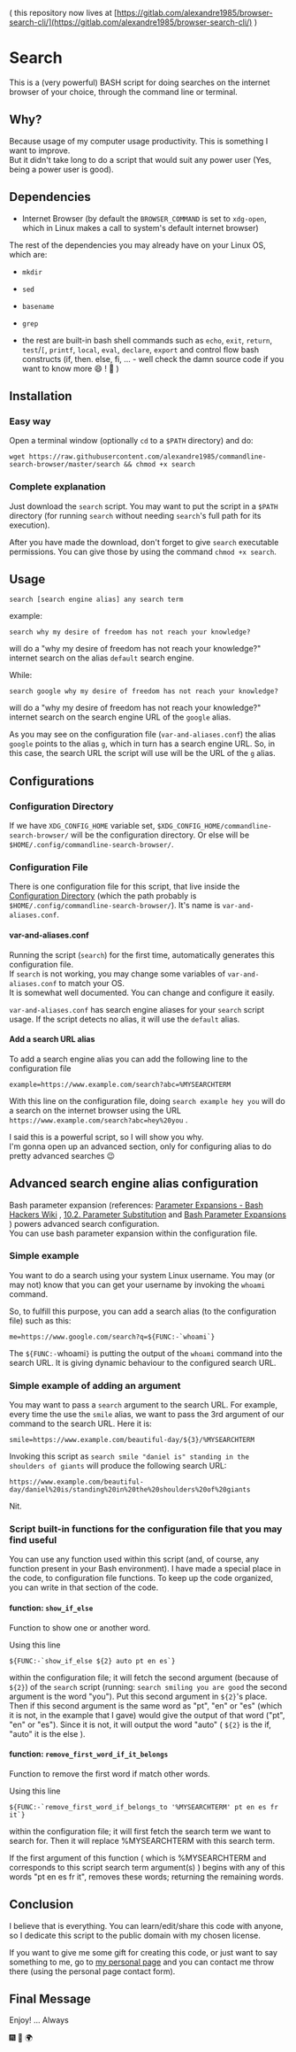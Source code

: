 ( this repository now lives at [https://gitlab.com/alexandre1985/browser-search-cli/](https://gitlab.com/alexandre1985/browser-search-cli/) )


# Search

This is a (very powerful) BASH script for doing searches on the internet browser of your choice, through the command line or terminal.

## Why?  

Because usage of my computer usage productivity. This is something I want to improve.  
But it didn't take long to do a script that would suit any power user (Yes, being a power user is good).

## Dependencies

* Internet Browser (by default the `BROWSER_COMMAND` is set to `xdg-open`, which in Linux makes a call to system's default internet browser)

The rest of the dependencies you may already have on your Linux OS, which are:

* `mkdir`
* `sed`
* `basename`
* `grep`

* the rest are built-in bash shell commands such as `echo`, `exit`, `return`, `test`/`[`, `printf`, `local`, `eval`, `declare`, `export` and control flow bash constructs (if, then. else, fi, ... - well check the damn source code if you want to know more :smile: ! :sunrise_over_mountains: )


## Installation

### Easy way

Open a terminal window (optionally `cd` to a `$PATH` directory) and do:

```
wget https://raw.githubusercontent.com/alexandre1985/commandline-search-browser/master/search && chmod +x search
```

### Complete explanation

Just download the `search` script. You may want to put the script in a `$PATH` directory (for running `search` without needing `search`'s full path for its execution).  
  
After you have made the download, don't forget to give `search` executable permissions. You can give those by using the command `chmod +x search`.

## Usage

```
search [search engine alias] any search term
```

example:

```
search why my desire of freedom has not reach your knowledge?
```

will do a "why my desire of freedom has not reach your knowledge?" internet search on the alias `default` search engine.  
  
While:

```
search google why my desire of freedom has not reach your knowledge?
```

will do a "why my desire of freedom has not reach your knowledge?" internet search on the search engine URL of the `google` alias.  

As you may see on the configuration file (`var-and-aliases.conf`) the alias `google` points to the alias `g`, which in turn has a search engine URL. So, in this case, the search URL the script will use will be the URL of the `g` alias.

## Configurations

### Configuration Directory

If we have `XDG_CONFIG_HOME` variable set, `$XDG_CONFIG_HOME/commandline-search-browser/` will be the configuration directory. Or else will be `$HOME/.config/commandline-search-browser/`.

### Configuration File

There is one configuration file for this script, that live inside the [Configuration Directory](#configuration-directory) (which the path probably is `$HOME/.config/commandline-search-browser/`). It's name is `var-and-aliases.conf`.  

#### var-and-aliases.conf

Running the script (`search`) for the first time, automatically generates this configuration file.  
If `search` is not working, you may change some variables of `var-and-aliases.conf` to match your OS.  
It is somewhat well documented. You can change and configure it easily.  

`var-and-aliases.conf` has search engine aliases for your `search` script usage. If the script detects no alias, it will use the `default` alias.  

#### Add a search URL alias

To add a search engine alias you can add the following line to the configuration file

```
example=https://www.example.com/search?abc=%MYSEARCHTERM
```

With this line on the configuration file, doing `search example hey you` will do a search on the internet browser using the URL `https://www.example.com/search?abc=hey%20you` .

I said this is a powerful script, so I will show you why.  
I'm gonna open up an advanced section, only for configuring alias to do pretty advanced searches :wink:

## Advanced search engine alias configuration

Bash parameter expansion (references: [Parameter Expansions - Bash Hackers Wiki](http://wiki.bash-hackers.org/syntax/pe) , [10.2. Parameter Substitution](http://www.tldp.org/LDP/abs/html/parameter-substitution.html) and [Bash Parameter Expansions](http://www.gnu.org/software/bash/manual/html_node/Shell-Parameter-Expansion.html) ) powers advanced search configuration.  
You can use bash parameter expansion within the configuration file.

### Simple example

You want to do a search using your system Linux username. You may (or may not) know that you can get your username by invoking the `whoami` command.  

So, to fulfill this purpose, you can add a search alias (to the configuration file) such as this:

```
me=https://www.google.com/search?q=${FUNC:-`whoami`}
```

The `${FUNC:-`whoami`}` is putting the output of the `whoami` command into the search URL. It is giving dynamic behaviour to the configured search URL.

### Simple example of adding an argument

You may want to pass a `search` argument to the search URL. For example, every time the use the `smile` alias, we want to pass the 3rd argument of our command to the search URL. Here it is:

```
smile=https://www.example.com/beautiful-day/${3}/%MYSEARCHTERM
```

Invoking this script as `search smile "daniel is" standing in the shoulders of giants` will produce the following search URL:

```
https://www.example.com/beautiful-day/daniel%20is/standing%20in%20the%20shoulders%20of%20giants
```

Nit.  

### Script built-in functions for the configuration file that you may find useful

You can use any function used within this script (and, of course, any function present in your Bash environment). I have made a special place in the code, to configuration file functions. To keep up the code organized, you can write in that section of the code.

#### function: `show_if_else`

Function to show one or another word.  
  
Using this line

```
${FUNC:-`show_if_else ${2} auto pt en es`}
```

within the configuration file; it will fetch the second argument (because of `${2}`) of the `search` script (running: `search smiling you are good` the second argument is the word "you"). Put this second argument in `${2}`'s place.  
Then if this second argument is the same word as "pt", "en" or "es" (which it is not, in the example that I gave) would give the output of that word ("pt", "en" or "es"). Since it is not, it will output the word "auto" ( `${2}` is the if, "auto" it is the else ).

#### function: `remove_first_word_if_it_belongs`

Function to remove the first word if match other words.  
  

Using this line
```
${FUNC:-`remove_first_word_if_belongs_to '%MYSEARCHTERM' pt en es fr it`}
```
within the configuration file; it will first fetch the search term we want to search for. Then it will replace %MYSEARCHTERM with this search term.  

If the first argument of this function ( which is %MYSEARCHTERM and corresponds to this script search term argument(s) ) begins with any of this words "pt en es fr it", removes these words; returning the remaining words. 

## Conclusion

I believe that is everything. You can learn/edit/share this code with anyone, so I dedicate this script to the public domain with my chosen license.
  

If you want to give me some gift for creating this code, or just want to say something to me, go to [my personal page](https://alexandre1985.github.io/) and you can contact me throw there (using the personal page contact form).

## Final Message

Enjoy! ... Always  

:fireworks: :full_moon_with_face: :earth_africa:
